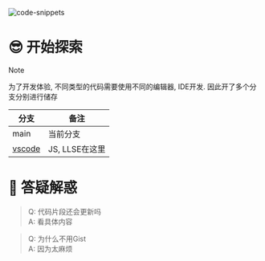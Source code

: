 ![code-snippets](https://socialify.git.ci/Cdm2883/code-snippets/image?description=1&font=Inter&logo=data%3Aimage%2Fsvg%2Bxml%2C%253Csvg%20xmlns%3D%27http%3A%2F%2Fwww.w3.org%2F2000%2Fsvg%27%20height%3D%2724%27%20viewBox%3D%270%20-960%20960%20960%27%20width%3D%2724%27%253E%253Cpath%20d%3D%27m384-336%2056-57-87-87%2087-87-56-57-144%20144%20144%20144Zm192%200%20144-144-144-144-56%2057%2087%2087-87%2087%2056%2057ZM200-120q-33%200-56.5-23.5T120-200v-560q0-33%2023.5-56.5T200-840h560q33%200%2056.5%2023.5T840-760v560q0%2033-23.5%2056.5T760-120H200Zm0-80h560v-560H200v560Zm0-560v560-560Z%27%20fill%3D%27%2523ffffff%27%2F%253E%253C%2Fsvg%253E&name=1&owner=1&pattern=Circuit%20Board&theme=Auto)
# 😎 开始探索
> [!NOTE]
> 为了开发体验, 不同类型的代码需要使用不同的编辑器, IDE开发. 因此开了多个分支分别进行储存

| 分支                 | 备注           |
| -------------------- | -------------- |
| main                 | 当前分支       |
| [vscode](/../vscode) | JS, LLSE在这里 |

# 🤔 答疑解惑
> Q: 代码片段还会更新吗  
A: 看具体内容

> Q: 为什么不用Gist  
A: 因为太麻烦